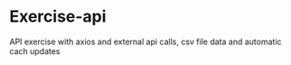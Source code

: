 # Exercise-api
 API exercise with axios and external api calls, csv file data and automatic cach updates
